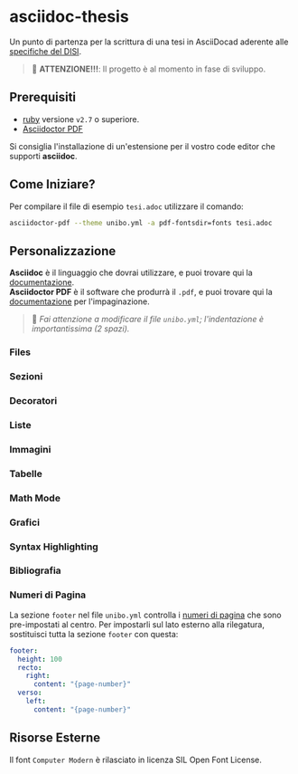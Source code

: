 
# asciidoc-thesis

Un punto di partenza per la scrittura di una tesi in AsciiDocad aderente alle
[specifiche del DISI](https://github.com/csunibo/asciidoc-thesis/issues/2#issuecomment-1470158684).

> 🚸 **ATTENZIONE!!!**: Il progetto è al momento in fase di sviluppo.

## Prerequisiti

- [ruby](https://www.ruby-lang.org/en/) versione `v2.7` o superiore.
- [Asciidoctor PDF](https://docs.asciidoctor.org/pdf-converter/latest/install/)

Si consiglia l'installazione di un'estensione per il vostro code editor che supporti **asciidoc**.

## Come Iniziare?

Per compilare il file di esempio `tesi.adoc` utilizzare il comando:
```bash
asciidoctor-pdf --theme unibo.yml -a pdf-fontsdir=fonts tesi.adoc
```

## Personalizzazione

**Asciidoc** è il linguaggio che dovrai utilizzare, e puoi trovare qui la
[documentazione](https://docs.asciidoctor.org/asciidoc/latest/).\
**Asciidoctor PDF** è il software che produrrà il `.pdf`, e puoi trovare qui la
[documentazione](https://docs.asciidoctor.org/pdf-converter/latest/) per l'impaginazione.

> 🚸 *Fai attenzione a modificare il file `unibo.yml`; l'indentazione è importantissima (2 spazi).*

### Files

### Sezioni

### Decoratori

### Liste

### Immagini

### Tabelle

### Math Mode

### Grafici

### Syntax Highlighting

### Bibliografia

### Numeri di Pagina
La sezione `footer` nel file `unibo.yml` controlla i
[numeri di pagina](https://docs.asciidoctor.org/pdf-converter/latest/theme/page-numbers/)
che sono pre-impostati al centro. Per impostarli sul lato esterno
alla rilegatura, sostituisci tutta la sezione `footer` con questa:
``` yaml
footer:
  height: 100
  recto:
    right:
      content: "{page-number}"
  verso:
    left:
      content: "{page-number}"
```

## Risorse Esterne

Il font `Computer Modern` è rilasciato in licenza SIL Open Font License.
